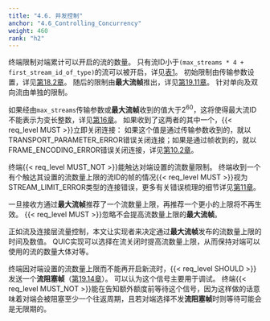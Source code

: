```yaml
---
title: "4.6. 并发控制"
anchor: "4.6_Controlling_Concurrency"
weight: 460
rank: "h2"
---
```


终端限制对端累计可以开启的流的数量。
只有流ID小于`(max_streams * 4 + first_stream_id_of_type)`的流可以被开启，详见[表1](#Table_1_Stream_ID_Types)。
初始限制由传输参数设置，详见[第18.2章](#18.2_Transport_Parameter_Definitions)。
随后的限制由**最大流帧**推出，详见[第19.11章](#19.11_MAX_STREAMS_Frames)。
针对单向及双向流由单独的限制。

如果经由`max_streams`传输参数或**最大流帧**收到的值大于2<sup>60</sup>，这将使得最大流ID不能表示为变长整数，详见[第16章](#16_Variable-Length_Integer_Encoding)。
如果收到了这两者的其中一个，{{< req_level MUST >}}立即关闭连接：
如果这个值是通过传输参数收到的，就以TRANSPORT_PARAMETER_ERROR错误关闭连接；如果是通过帧收到的，就以FRAME_ENCODING_ERROR错误关闭连接，详见[第10.2章](#10.2_Immediate_Close)。

终端{{< req_level MUST_NOT >}}能触达对端设置的流数量限制。
终端收到一个有个触达其设置的流数量上限的流ID的帧的情况{{< req_level MUST >}}视为STREAM_LIMIT_ERROR类型的连接错误，更多有关错误梳理的细节详见[第11章](#11_Error_Handling)。

一旦接收方通过**最大流帧**推荐了一个流数量上限，再推荐一个更小的上限将不再生效。
{{< req_level MUST >}}忽略不会提高流数量上限的**最大流帧**。

正如流及连接层流量控制，本文让实现者来决定通过**最大流帧**发布的流数量上限的时间及数值。
QUIC实现可以选择在流关闭时提高流数量上限，从而保持对端可以使用的流的数量大体对等。

终端因对端设置的流数量上限而不能再开启新流时，{{< req_level SHOULD >}}发送一个**流阻塞帧**（[第19.14章](#19.14_STREAMS_BLOCKED_Frames)）。
可以认为这个信号主要用于调试。
终端{{< req_level MUST_NOT >}}能在告知额外额度前等待这个信号，因为这样做的话意味着对端会被阻塞至少一个往返周期，且若对端选择不发**流阻塞帧**时则等待可能会是无限期的。
